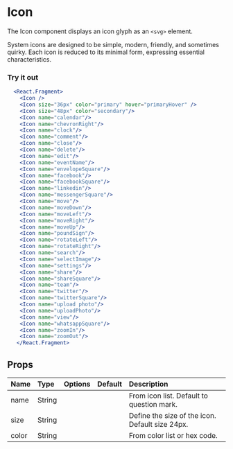 # Icon

The Icon component displays an icon glyph as an `<svg>` element.

System icons are designed to be simple, modern, friendly, and sometimes quirky.
Each icon is reduced to its minimal form, expressing essential characteristics.

### Try it out

```.jsx
  <React.Fragment>
    <Icon />
    <Icon size="36px" color="primary" hover="primaryHover" />
    <Icon size="48px" color="secondary"/>
    <Icon name="calendar"/>
    <Icon name="chevronRight"/>
    <Icon name="clock"/>
    <Icon name="comment"/>
    <Icon name="close"/>
    <Icon name="delete"/>
    <Icon name="edit"/>
    <Icon name="eventName"/>
    <Icon name="envelopeSquare"/>
    <Icon name="facebook"/>
    <Icon name="facebookSquare"/>
    <Icon name="linkedin"/>
    <Icon name="messengerSquare"/>
    <Icon name="move"/>
    <Icon name="moveDown"/>
    <Icon name="moveLeft"/>
    <Icon name="moveRight"/>
    <Icon name="moveUp"/>
    <Icon name="poundSign"/>
    <Icon name="rotateLeft"/>
    <Icon name="rotateRight"/>
    <Icon name="search"/>
    <Icon name="selectImage"/>
    <Icon name="settings"/>
    <Icon name="share"/>
    <Icon name="shareSquare"/>
    <Icon name="team"/>
    <Icon name="twitter"/>
    <Icon name="twitterSquare"/>
    <Icon name="upload photo"/>
    <Icon name="uploadPhoto"/>
    <Icon name="view"/>
    <Icon name="whatsappSquare"/>
    <Icon name="zoomIn"/>
    <Icon name="zoomOut"/>
   </React.Fragment>
```

## Props

| Name | Type | Options | Default | Description |
| :- | :- | :-: | :- | :- |
| name | String |  |  | From icon list. Default to question mark. |
| size | String |  |  | Define the size of the icon. Default size 24px. |
| color | String |  |  | From color list or hex code. |
